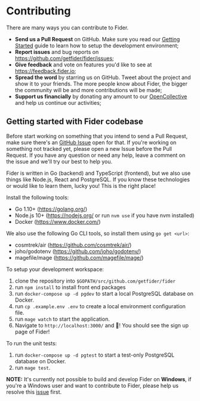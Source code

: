 # Contributing

There are many ways you can contribute to Fider.

- **Send us a Pull Request** on GitHub. Make sure you read our [Getting Started](#getting-started-with-fider-codebase) guide to learn how to setup the development environment;
- **Report issues** and bug reports on https://github.com/getfider/fider/issues;
- **Give feedback** and vote on features you'd like to see at https://feedback.fider.io;
- **Spread the word** by starring us on GitHub. Tweet about the project and show it to your friends. The more people know about Fider, the bigger the community will be and more contributions will be made;
- **Support us financially** by donating any amount to our [OpenCollective](https://opencollective.com/fider) and help us continue our activities;

## Getting started with Fider codebase

Before start working on something that you intend to send a Pull Request, make sure there's an [GitHub Issue](https://github.com/getfider/fider/issues) open for that. If you're working on something not tracked yet, please open a new Issue before the Pull Request. If you have any question or need any help, leave a comment on the issue and we'll try our best to help you.

Fider is written in Go (backend) and TypeScript (frontend), but we also use things like Node.js, React and PostgreSQL.
If you know these technologies or would like to learn them, lucky you! This is the right place!

Install the following tools:

- Go 1.10+ (https://golang.org/)
- Node.js 10+ (https://nodejs.org/ or run `nvm use` if you have nvm installed)
- Docker (https://www.docker.com/)

We also use the following Go CLI tools, so install them using `go get <url>`:

- cosmtrek/air (https://github.com/cosmtrek/air/)
- joho/godotenv (https://github.com/joho/godotenv/)
- magefile/mage (https://github.com/magefile/mage/)

To setup your development workspace:

1) clone the repository into `$GOPATH/src/github.com/getfider/fider`
2) run `npm install` to install front end packages 
3) run `docker-compose up -d pgdev` to start a local PostgreSQL database on Docker.
4) run `cp .example.env .env` to create a local environment configuration file.
5) run `mage watch` to start the application.
6) Navigate to `http://localhost:3000/` and 🎉! You should see the sign up page of Fider!

To run the unit tests:

1) run `docker-compose up -d pgtest` to start a test-only PostgreSQL database on Docker.
2) run `mage test`.

**NOTE:** It's currently not possible to build and develop Fider on **Windows**, if you're a Windows user and want to contribute to Fider, please help us resolve this [issue](https://github.com/getfider/fider/issues/434) first.
